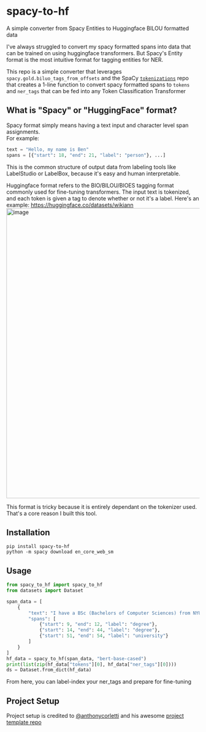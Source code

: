 # spacy-to-hf
A simple converter from Spacy Entities to Huggingface BILOU formatted data

I've always struggled to convert my spacy formatted spans into data that can be trained
on using huggingface transformers. But Spacy's Entity format is the most intuitive
format for tagging entities for NER.

This repo is a simple converter that leverages `spacy.gold.biluo_tags_from_offsets`
and the SpaCy [`tokenizations`](https://github.com/explosion/tokenizations) repo that 
creates a 1-line function to convert spacy
formatted spans to `tokens` and `ner_tags` that can be fed into any
Token Classification Transformer

## What is "Spacy" or "HuggingFace" format?
Spacy format simply means having a text input and character level span assignments. <br>
For example:
```python
text = "Hello, my name is Ben"
spans = [{"start": 18, "end": 21, "label": "person"}, ...]
```
    
This is the common structure of output data from labeling tools like LabelStudio or LabelBox, because it's easy and human interpretable. 

Huggingface format refers to the BIO/BILOU/BIOES tagging format commonly used for fine-tuning transformers. The input text is tokenized, and each token
is given a tag to denote whether or not it's a label. Here's an example: https://huggingface.co/datasets/wikiann
<img width="757" alt="image" src="https://user-images.githubusercontent.com/22605641/236638634-d2e89425-ebc7-4247-b710-91a8bf505d8f.png">

This format is tricky because it is entirely dependant on the tokenizer used. That's a core reason I built this tool. 

## Installation
```shell
pip install spacy-to-hf
python -m spacy download en_core_web_sm
````

## Usage
```python
from spacy_to_hf import spacy_to_hf
from datasets import Dataset

span_data = [
    {
        "text": "I have a BSc (Bachelors of Computer Sciences) from NYU",
        "spans": [
            {"start": 9, "end": 12, "label": "degree"},
            {"start": 14, "end": 44, "label": "degree"},
            {"start": 51, "end": 54, "label": "university"}
        ]
    }
]
hf_data = spacy_to_hf(span_data, "bert-base-cased")
print(list(zip(hf_data["tokens"][0], hf_data["ner_tags"][0])))
ds = Dataset.from_dict(hf_data)
```

From here, you can label-index your ner_tags and prepare for fine-tuning

## Project Setup
Project setup is credited to [@anthonycorletti](https://github.com/anthonycorletti) and his awesome [project template repo](https://github.com/anthonycorletti/python-project-template)

